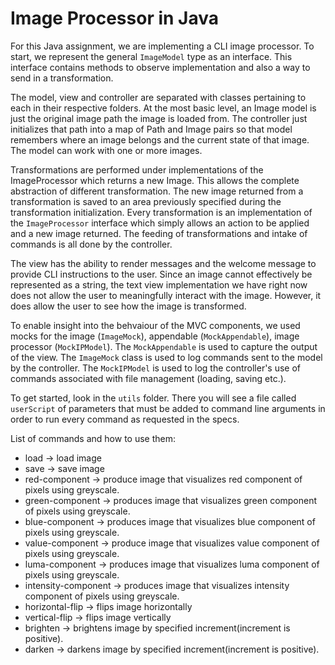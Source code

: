# Image Processor in Java

For this Java assignment, we are implementing a CLI image processor. To start, we represent the general `ImageModel` type as an interface. This interface contains methods to observe implementation and also a way to send in a transformation.

  

The model, view and controller are separated with classes pertaining to each in their respective folders. At the most basic level, an Image model is just the original image path the image is loaded from. The controller just initializes that path into a map of Path and Image pairs so that model remembers where an image belongs and the current state of that image. The model can work with one or more images.

  

Transformations are performed under implementations of the ImageProcessor which returns a new Image. This allows the complete abstraction of different transformation. The new image returned from a transformation is saved to an area previously specified during the transformation initialization. Every transformation is an implementation of the `ImageProcessor` interface which simply allows an action to be applied and a new image returned. The feeding of transformations and intake of commands is all done by the controller.

  

The view has the ability to render messages and the welcome message to provide CLI instructions to the user. Since an image cannot effectively be represented as a string, the text view implementation we have right now does not allow the user to meaningfully interact with the image. However, it does allow the user to see how the image is transformed.

  

To enable insight into the behvaiour of the MVC components, we used mocks for the image (`ImageMock`), appendable (`MockAppendable`), image processor (`MockIPModel`). The `MockAppendable` is used to capture the output of the view. The `ImageMock` class is used to log commands sent to the model by the controller. The `MockIPModel` is used to log the controller's use of commands associated with file management (loading, saving etc.).

  

To get started, look in the `utils` folder. There you will see a file called `userScript` of parameters that must be added to command line arguments in order to run every command as requested in the specs.

  

List of commands and how to use them:

 - load <image-path>  <image-name> -> load image
 - save <image-path>  <image-name> -> save image
 - red-component <image-name>  <dest-image-name> -> produce image that visualizes red component of pixels using greyscale.
 - green-component <image-name>  <dest-image-name> -> produces image that visualizes green component of pixels using greyscale.
 - blue-component <image-name>  <dest-image-name> -> produces image that visualizes blue component of pixels using greyscale.
 - value-component <image-name>  <dest-image-name> -> produce image that visualizes value component of pixels using greyscale.
 - luma-component <image-name>  <dest-image-name> -> produces image that visualizes luma component of pixels using greyscale.
 - intensity-component <image-name>  <dest-image-name> -> produces image that visualizes intensity component of pixels using greyscale.
 - horizontal-flip <image-name>  <dest-image-name> -> flips image horizontally
 - vertical-flip <image-name>  <dest-image-name> -> flips image vertically
 - brighten <increment>  <image-name>  <dest-image-name> -> brightens image by specified increment(increment is positive).
 - darken <increment>  <image-name>  <dest-image-name> -> darkens image by specified increment(increment is positive).
